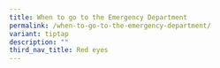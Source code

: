 ```yaml
---
title: When to go to the Emergency Department
permalink: /when-to-go-to-the-emergency-department/
variant: tiptap
description: ""
third_nav_title: Red eyes
---
```

<p></p>